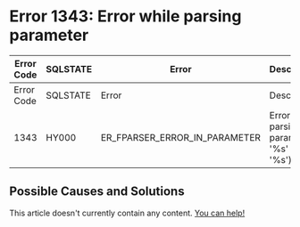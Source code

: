 
# Error 1343: Error while parsing parameter


| Error Code | SQLSTATE | Error | Description |
| --- | --- | --- | --- |
| Error Code | SQLSTATE | Error | Description |
| 1343 | HY000 | ER_FPARSER_ERROR_IN_PARAMETER | Error while parsing parameter '%s' (line: '%s') |




## Possible Causes and Solutions


This article doesn't currently contain any content. [You can help!](/en/writing-and-editing-knowledge-base-articles/)

